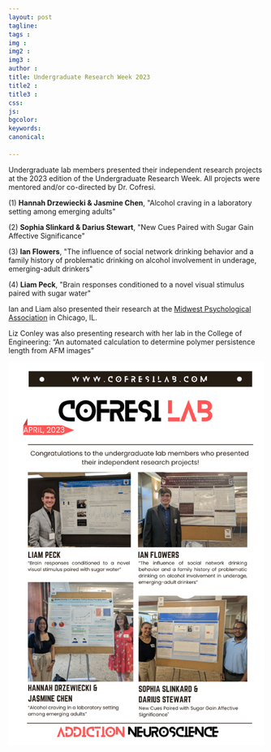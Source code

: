 ```yaml
---
layout: post
tagline: 
tags : 
img : 
img2 :
img3 : 
author : 
title: Undergraduate Research Week 2023
title2 : 
title3 : 
css: 
js: 
bgcolor: 
keywords: 
canonical:

---
```


<p class="lead"> Undergraduate lab members presented their independent research projects at the 2023 edition of the Undergraduate Research Week. All projects were mentored and/or co-directed by Dr. Cofresi.  </p>

<!--readmore-->

(1) **Hannah Drzewiecki & Jasmine Chen**, "Alcohol craving in a laboratory setting among emerging adults"

(2) **Sophia Slinkard & Darius Stewart**, "New Cues Paired with Sugar Gain Affective Significance" 

(3) **Ian Flowers**, "The influence of social network drinking behavior and a family history of problematic drinking on alcohol involvement in underage, emerging-adult drinkers"

(4) **Liam Peck**, "Brain responses conditioned to a novel visual stimulus paired with sugar water"


Ian and Liam also presented their research at the [Midwest Psychological Association](https://midwesternpsych.org/) in Chicago, IL.

Liz Conley was also presenting research with her lab in the College of Engineering: “An automated calculation to determine polymer persistence length from AFM images”

<span class="image fit"><img src="/assets/images/news/urw2023.png" alt="urw2023"/></span>

 

